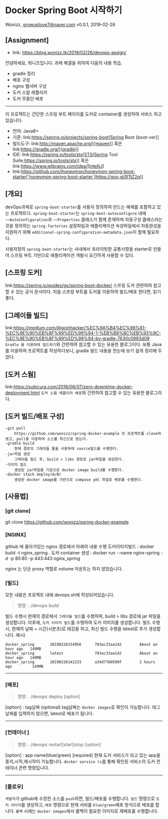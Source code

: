 # Docker Spring Boot 시작하기
Wonizz, <growuplove7@naver.com>
v0.0.1, 2019-02-26

## [Assignment]
 * link: https://blog.wonizz.tk/2019/02/26/devops-assign/
 
 
안녕하세요, 워니즈입니다.
과제 해결을 위하여 다음의 내용 학습.
 * gradle 정리
 * 배포 구성
 * nginx 웹서버 구성
 * 도커 스웜 레플리카
 * 도커 무중단 배포 
<hr>
이 프로젝트는 간단한 스프링 부트 페이지를 도커로 container를 생성하여 서비스 하고 있습니다. 

 * 언어: Java8+
 * 기준: link:https://spring.io/projects/spring-boot[Spring Boot {boot-ver}]
 * 빌드도구: link:http://maven.apache.org/[{maven}] 혹은 link:https://gradle.org/[{gradle}]
 * IDE: link:https://spring.io/tools/sts[STS(Spring Tool Suite,https://spring.io/tools/sts)] 혹은 link:https://www.jetbrains.com/idea/[IntelliJ]
 * link:https://github.com/ihoneymon/honeymon-spring-boot-starter[`honeymon-spring-boot-starter`(https://goo.gl/RTtZ2q)]

## [개요]
devOps과제로 ``spring-boot-starter``를 사용자 정의하여 만드는 예제를 포함하고 있는 프로젝트다. ``spring-boot-starter``는 ``spring-boot-autoconfigure`` 내에 ``~~AutoConfiguration``과 ``~~Properties`` 클래스가 함께 존재하며 자동구성 클래스라는 것을 정의하는 ``spring.factories`` 설정파일과 애플리케이션 속성파일에서 자동완성을 지원하기 위해 ``additional-spring-configuration-metadata.json``이 함께 필요하다.

사용자정의 ``spring-boot-starter``는 사내에서 프라이빗한 공통사항을 starter로 만들어 스프링 부트 기반으로 애플리케이션 개발시 요긴하게 사용할 수 있다.

## [스프링 도커]
link:https://spring.io/guides/gs/spring-boot-docker/
스프링 도커 관련하여 참고할 수 있는 공식 문서이다. 처음 스프링 부트를 도커를 이용하여 빌드/배포 한다면, 읽기 좋다. 

## [그레이들 빌드]
link:https://medium.com/@goinhacker/%EC%9A%B4%EC%98%81-%EC%9E%90%EB%8F%99%ED%99%94-1-%EB%B9%8C%EB%93%9C-%EC%9E%90%EB%8F%99%ED%99%94-by-gradle-7630c0993d09
``Gradle 을 이용하여 빌드하기``와 간련하여 참고할 수 있는 유용한 블로그이다. 보통 Java를 이용하여 프로젝트를 작성하다보니, gradle 빌드 내용을 한눈에 보기 쉽게 정리해 두었다. 

## [도커 스웜]
link:https://subicura.com/2016/06/07/zero-downtime-docker-deployment.html
``도커 스웜 레플리카 배포``와 간련하여 참고할 수 있는 유용한 블로그이다.

## [도커 빌드/배포 구성]
	-git pull
		https://github.com/wonizz/spring-docker-example 의 프로젝트를 clone하였고, pull을 이용하여 소스를 최신으로 받는다. 
	-gradle build
		현재 경로의 그레이들 툴을 사용하여 source빌드를 수행한다.
	-jar파일 생성
		그레이들 빌드 후, build > libs 경로로 jar파일을 생성한다.
	-이미지 빌드
		생성된 jar파일을 기준으로 docker image build를 수행한다.
	-docker stack deploy(A/B)
		생성된 docker image를 기반으로 compose yml 파일로 배포를 수행한다. 

## [사용법]

### [git clone]
git clone https://github.com/wonizz/spring-docker-example

### [NGINX]
github 에 올라가있는 nginx 경로에서 아래의 내용 수행
 도커이미지빌드 : docker build -t nginx_spring .
 도커 container 생성 : docker run --name nginx-spring -d -p 80:80 -p 443:443 nginx_spring

nginx 는 단순 proxy 역할로 volume 마운트는 하지 않았습니다. 

### [빌드]
모든 내용은 프로젝트 내에 devops.sh에 작성되어있습니다. 
 >명령 : ./devops build
 
 빌드 수행시 현재의 경로에서 ``그레이들 빌드``를 수행하여, build > libs 경로에 jar 파일을 생성합니다. 
 이후에, ``도커 이미지 빌드``를 수행하여 도커 이미지를 생성합니다.
 빌드 수행시, 현재의 날짜 + 시간(시분초)로 태깅을 하고, 최신 빌드 수행을 latest로 추가 생성합니다.
 예시)
 
	docker_spring       20190226154956      703ac33aa142        About an hour ago   149MB
	docker_spring       latest              703ac33aa142        About an hour ago   149MB
	docker_spring       20190226142233      a34d7760509f        2 hours ago         149MB

<hr>

### [배포]

  > 명령 : ./devops deploy [option]

  [option] : tag날짜 (optional)
  tag날짜는 ``docker images``로 확인이 가능합니다.
  태그 날짜를 입력하지 않으면, latest로 배포가 됩니다. 
<hr>

### [컨테이너 ]
> 명령 : ./devops restart|start|stop [option]

  [option] : app name(blue/green) [required]
  현재 도커 서비스가 되고 있는 app을 중지,시작,재시작이 가능합니다.
  ``docker service ls``를 통해 확인된 서비스의 도커 컨테이너 관련 명령입니다.

<hr>

### [플로우]
  ``개발자``가 github에 수정한 소스를 ``push``하면, 빌드/배포를 수행합니다.
  ``빌드`` 명령으로 ``도커 이미지``를 생성하고,
  ``배포`` 명령으로 현재 서비를 ``blue/green``배포 방식으로 배포를 합니다.
  ``롤백`` 시에는 ``docker images``에서 롤백이 필요한 이미지로 재배포를 수행합니다.
